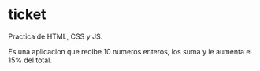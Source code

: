 # ticket

Practica de HTML, CSS y JS.

Es una aplicacion que recibe 10 numeros enteros, los suma y le aumenta el 15% del total.
